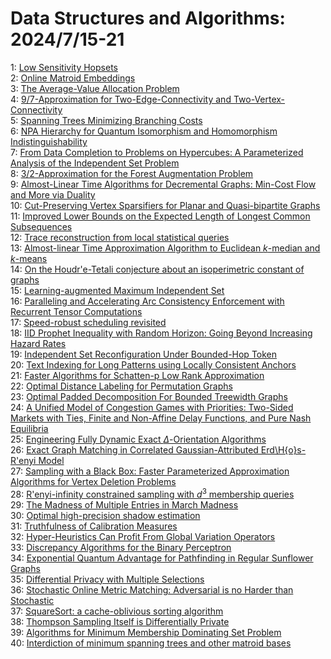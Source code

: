 # Data Structures and Algorithms: 2024/7/15-21  
1: [Low Sensitivity Hopsets](https://doi.org/10.48550/arXiv.2407.10249)  
2: [Online Matroid Embeddings](https://doi.org/10.48550/arXiv.2407.10316)  
3: [The Average-Value Allocation Problem](https://doi.org/10.48550/arXiv.2407.10401)  
4: [9/7-Approximation for Two-Edge-Connectivity and Two-Vertex-Connectivity](https://doi.org/10.48550/arXiv.2407.10526)  
5: [Spanning Trees Minimizing Branching Costs](https://doi.org/10.48550/arXiv.2407.10571)  
6: [NPA Hierarchy for Quantum Isomorphism and Homomorphism  Indistinguishability](https://doi.org/10.48550/arXiv.2407.10635)  
7: [From Data Completion to Problems on Hypercubes: A Parameterized Analysis  of the Independent Set Problem](https://doi.org/10.48550/arXiv.2407.10699)  
8: [3/2-Approximation for the Forest Augmentation Problem](https://doi.org/10.48550/arXiv.2407.11101)  
9: [Almost-Linear Time Algorithms for Decremental Graphs: Min-Cost Flow and  More via Duality](https://doi.org/10.48550/arXiv.2407.10830)  
10: [Cut-Preserving Vertex Sparsifiers for Planar and Quasi-bipartite Graphs](https://doi.org/10.48550/arXiv.2407.10852)  
11: [Improved Lower Bounds on the Expected Length of Longest Common  Subsequences](https://doi.org/10.48550/arXiv.2407.10925)  
12: [Trace reconstruction from local statistical queries](https://doi.org/10.48550/arXiv.2407.11177)  
13: [Almost-linear Time Approximation Algorithm to Euclidean $k$-median and  $k$-means](https://doi.org/10.48550/arXiv.2407.11217)  
14: [On the Houdr\'e-Tetali conjecture about an isoperimetric constant of  graphs](https://doi.org/10.48550/arXiv.2407.11357)  
15: [Learning-augmented Maximum Independent Set](https://doi.org/10.48550/arXiv.2407.11364)  
16: [Paralleling and Accelerating Arc Consistency Enforcement with Recurrent  Tensor Computations](https://doi.org/10.48550/arXiv.2407.11388)  
17: [Speed-robust scheduling revisited](https://doi.org/10.48550/arXiv.2407.11670)  
18: [IID Prophet Inequality with Random Horizon: Going Beyond Increasing  Hazard Rates](https://doi.org/10.48550/arXiv.2407.11752)  
19: [Independent Set Reconfiguration Under Bounded-Hop Token](https://doi.org/10.48550/arXiv.2407.11768)  
20: [Text Indexing for Long Patterns using Locally Consistent Anchors](https://doi.org/10.48550/arXiv.2407.11819)  
21: [Faster Algorithms for Schatten-p Low Rank Approximation](https://doi.org/10.48550/arXiv.2407.11959)  
22: [Optimal Distance Labeling for Permutation Graphs](https://doi.org/10.48550/arXiv.2407.12147)  
23: [Optimal Padded Decomposition For Bounded Treewidth Graphs](https://doi.org/10.48550/arXiv.2407.12230)  
24: [A Unified Model of Congestion Games with Priorities: Two-Sided Markets  with Ties, Finite and Non-Affine Delay Functions, and Pure Nash Equilibria](https://doi.org/10.48550/arXiv.2407.12300)  
25: [Engineering Fully Dynamic Exact $\Delta$-Orientation Algorithms](https://doi.org/10.48550/arXiv.2407.12595)  
26: [Exact Graph Matching in Correlated Gaussian-Attributed Erd\H{o}s-R\'enyi  Model](https://doi.org/10.48550/arXiv.2407.12604)  
27: [Sampling with a Black Box: Faster Parameterized Approximation Algorithms  for Vertex Deletion Problems](https://doi.org/10.48550/arXiv.2407.12654)  
28: [R\'enyi-infinity constrained sampling with $d^3$ membership queries](https://doi.org/10.48550/arXiv.2407.12967)  
29: [The Madness of Multiple Entries in March Madness](https://doi.org/10.48550/arXiv.2407.13438)  
30: [Optimal high-precision shadow estimation](https://doi.org/10.48550/arXiv.2407.13874)  
31: [Truthfulness of Calibration Measures](https://doi.org/10.48550/arXiv.2407.13979)  
32: [Hyper-Heuristics Can Profit From Global Variation Operators](https://doi.org/10.48550/arXiv.2407.14237)  
33: [Discrepancy Algorithms for the Binary Perceptron](https://doi.org/10.48550/arXiv.2408.00796)  
34: [Exponential Quantum Advantage for Pathfinding in Regular Sunflower  Graphs](https://doi.org/10.48550/arXiv.2407.14398)  
35: [Differential Privacy with Multiple Selections](https://doi.org/10.48550/arXiv.2407.14641)  
36: [Stochastic Online Metric Matching: Adversarial is no Harder than  Stochastic](https://doi.org/10.48550/arXiv.2407.14785)  
37: [SquareSort: a cache-oblivious sorting algorithm](https://doi.org/10.48550/arXiv.2407.14801)  
38: [Thompson Sampling Itself is Differentially Private](https://doi.org/10.48550/arXiv.2407.14879)  
39: [Algorithms for Minimum Membership Dominating Set Problem](https://doi.org/10.48550/arXiv.2408.00797)  
40: [Interdiction of minimum spanning trees and other matroid bases](https://doi.org/10.48550/arXiv.2407.14906)  